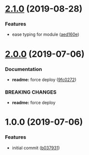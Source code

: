 # [2.1.0](https://github.com/partmenu/logger/compare/v2.0.0...v2.1.0) (2019-08-28)


### Features

* ease typing for module ([aed160e](https://github.com/partmenu/logger/commit/aed160e))

# [2.0.0](https://github.com/partmenu/logger/compare/v1.0.0...v2.0.0) (2019-07-06)


### Documentation

* **readme:** force deploy ([9fc0272](https://github.com/partmenu/logger/commit/9fc0272))


### BREAKING CHANGES

* **readme:** force deploy

# 1.0.0 (2019-07-06)


### Features

* initial commit ([b037931](https://github.com/partmenu/logger/commit/b037931))
